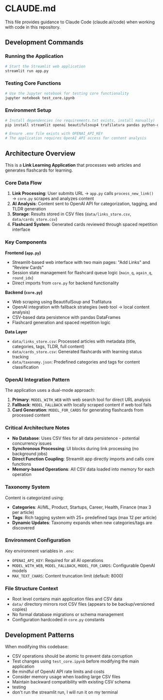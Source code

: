 # CLAUDE.md

This file provides guidance to Claude Code (claude.ai/code) when working with code in this repository.

## Development Commands

### Running the Application
```bash
# Start the Streamlit web application
streamlit run app.py
```

### Testing Core Functions
```bash
# Use the Jupyter notebook for testing core functionality
jupyter notebook test_core.ipynb
```

### Environment Setup
```bash
# Install dependencies (no requirements.txt exists, install manually)
pip install streamlit openai beautifulsoup4 trafilatura pandas python-dotenv

# Ensure .env file exists with OPENAI_API_KEY
# The application requires OpenAI API access for content analysis
```

## Architecture Overview

This is a **Link Learning Application** that processes web articles and generates flashcards for learning.

### Core Data Flow
1. **Link Processing**: User submits URL → `app.py` calls `process_new_link()` → `core.py` scrapes and analyzes content
2. **AI Analysis**: Content sent to OpenAI API for categorization, tagging, and TLDR generation
3. **Storage**: Results stored in CSV files (`data/links_store.csv`, `data/cards_store.csv`)
4. **Flashcard System**: Generated cards reviewed through spaced repetition interface

### Key Components

**Frontend (`app.py`)**
- Streamlit-based web interface with two main pages: "Add Links" and "Review Cards"
- Session state management for flashcard queue logic (`main_q`, `again_q`, `round_idx`)
- Direct imports from `core.py` for backend functionality

**Backend (`core.py`)**
- Web scraping using BeautifulSoup and Trafilatura
- OpenAI integration with fallback strategies (web tool → local content analysis)
- CSV-based data persistence with pandas DataFrames
- Flashcard generation and spaced repetition logic

**Data Layer**
- `data/links_store.csv`: Processed articles with metadata (title, categories, tags, TLDR, full content)
- `data/cards_store.csv`: Generated flashcards with learning status tracking
- `data/taxonomy.json`: Predefined categories and tags for content classification

### OpenAI Integration Pattern
The application uses a dual-mode approach:
1. **Primary**: `MODEL_WITH_WEB` with web search tool for direct URL analysis
2. **Fallback**: `MODEL_FALLBACK` with locally scraped content if web tool fails
3. **Card Generation**: `MODEL_FOR_CARDS` for generating flashcards from processed content

### Critical Architecture Notes
- **No Database**: Uses CSV files for all data persistence - potential concurrency issues
- **Synchronous Processing**: UI blocks during link processing (no background jobs)
- **Direct Function Coupling**: Streamlit app directly imports and calls core functions
- **Memory-based Operations**: All CSV data loaded into memory for each operation

### Taxonomy System
Content is categorized using:
- **Categories**: AI/ML, Product, Startups, Career, Health, Finance (max 3 per article)
- **Tags**: Rich tagging system with 25+ predefined tags (max 12 per article)
- **Dynamic Updates**: Taxonomy expands when new categories/tags are discovered

### Environment Configuration
Key environment variables in `.env`:
- `OPENAI_API_KEY`: Required for all AI operations
- `MODEL_WITH_WEB`, `MODEL_FALLBACK`, `MODEL_FOR_CARDS`: Configurable OpenAI models
- `MAX_TEXT_CHARS`: Content truncation limit (default: 8000)

### File Structure Context
- Root level contains main application files and CSV data
- `data/` directory mirrors root CSV files (appears to be backup/versioned copies)
- No formal database migrations or schema management
- Configuration hardcoded in `core.py` constants

## Development Patterns

When modifying this codebase:
- CSV operations should be atomic to prevent data corruption
- Test changes using `test_core.ipynb` before modifying the main application
- Be mindful of OpenAI API rate limits and costs
- Consider memory usage when loading large CSV files
- Maintain backward compatibility with existing CSV schema
- testing
- don't run the streamlit run, I will run it on my terminal